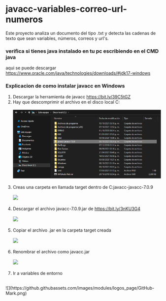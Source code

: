 # javacc-variables-correo-url-numeros
Este proyecto analiza un documento del tipo .txt y detecta las cadenas de texto que sean variables, números, correos y url's.

### verifica si tienes java instalado en tu pc escribiendo en el CMD java
aqui se puede descargar https://www.oracle.com/java/technologies/downloads/#jdk17-windows

### Explicacion de como instalar javacc en Windows

1. Descargar la herramienta de javacc  https://bit.ly/39C5tGZ
2. Hay que descomprimir el archivo en el disco local C:
<br/><br/>
![](https://github.com/omar49511/javacc-variables-correo-url-numeros/blob/main/javacc%20programas/imagenes/Captura%20de%20pantalla%202021-10-12%20153039.png?raw=true)
<br/><br/>
3. Creas una carpeta en llamada target dentro de C:javacc-javacc-7.0.9
<br/><br/>
![](https://static.javatpoint.com/core/images/javacc6.png)
<br/><br/>
4. Descargar el archivo javacc-7.0.9.jar de https://bit.ly/3nKU3G4
<br/><br/>
![](https://github.githubassets.com/images/modules/logos_page/GitHub-Mark.png)
<br/><br/>
6. Copiar el archivo .jar en la carpeta target creada
<br/><br/>
![](https://github.githubassets.com/images/modules/logos_page/GitHub-Mark.png)
<br/><br/>
8. Renombrar el archivo como javacc.jar
<br/><br/>
![](https://github.githubassets.com/images/modules/logos_page/GitHub-Mark.png)
<br/><br/>
10. Ir a variables de entorno
<br/>
![](https://github.githubassets.com/images/modules/logos_page/GitHub-Mark.png)
<br/>
